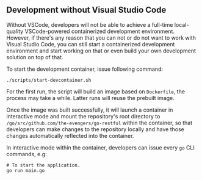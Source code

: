 ## Development without Visual Studio Code

Without VSCode, developers will not be able to achieve a full-time local-quality VSCode-powered containerized development environment. However, if there's any reason that you can not or do not want to work with Visual Studio Code, you can still start a containerized development environment and start working on that or even build your own development solution on top of that.

To start the development container, issue following command:

``` shell
./scripts/start-devcontainer.sh
```

For the first run, the script will build an image based on `Dockerfile`, the process may take a while. Latter runs will reuse the prebuilt image.

Once the image was built successfully, it will launch a container in interactive mode and mount the repository's root directory to `/go/src/github.com/the-evengers/go-restful` within the container, so that developers can make changes to the repository locally and have those changes automatically reflected into the container.

In interactive mode within the container, developers can issue every `go` CLI commands, e.g:

``` shell
# To start the application.
go run main.go
```
